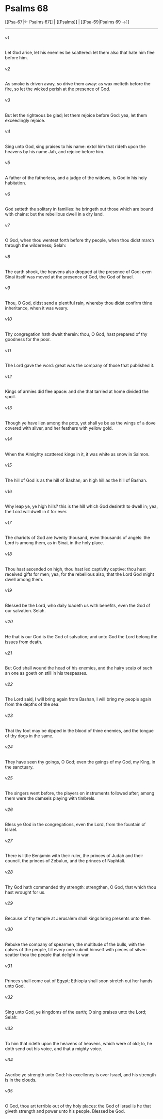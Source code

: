 # Psalms 68

[[Psa-67|← Psalms 67]] | [[Psalms]] | [[Psa-69|Psalms 69 →]]
***

###### v1
Let God arise, let his enemies be scattered: let them also that hate him flee before him.
###### v2
As smoke is driven away, so drive them away: as wax melteth before the fire, so let the wicked perish at the presence of God.
###### v3
But let the righteous be glad; let them rejoice before God: yea, let them exceedingly rejoice.
###### v4
Sing unto God, sing praises to his name: extol him that rideth upon the heavens by his name Jah, and rejoice before him.
###### v5
A father of the fatherless, and a judge of the widows, is God in his holy habitation.
###### v6
God setteth the solitary in families: he bringeth out those which are bound with chains: but the rebellious dwell in a dry land.
###### v7
O God, when thou wentest forth before thy people, when thou didst march through the wilderness; Selah:
###### v8
The earth shook, the heavens also dropped at the presence of God: even Sinai itself was moved at the presence of God, the God of Israel.
###### v9
Thou, O God, didst send a plentiful rain, whereby thou didst confirm thine inheritance, when it was weary.
###### v10
Thy congregation hath dwelt therein: thou, O God, hast prepared of thy goodness for the poor.
###### v11
The Lord gave the word: great was the company of those that published it.
###### v12
Kings of armies did flee apace: and she that tarried at home divided the spoil.
###### v13
Though ye have lien among the pots, yet shall ye be as the wings of a dove covered with silver, and her feathers with yellow gold.
###### v14
When the Almighty scattered kings in it, it was white as snow in Salmon.
###### v15
The hill of God is as the hill of Bashan; an high hill as the hill of Bashan.
###### v16
Why leap ye, ye high hills? this is the hill which God desireth to dwell in; yea, the Lord will dwell in it for ever.
###### v17
The chariots of God are twenty thousand, even thousands of angels: the Lord is among them, as in Sinai, in the holy place.
###### v18
Thou hast ascended on high, thou hast led captivity captive: thou hast received gifts for men; yea, for the rebellious also, that the Lord God might dwell among them.
###### v19
Blessed be the Lord, who daily loadeth us with benefits, even the God of our salvation. Selah.
###### v20
He that is our God is the God of salvation; and unto God the Lord belong the issues from death.
###### v21
But God shall wound the head of his enemies, and the hairy scalp of such an one as goeth on still in his trespasses.
###### v22
The Lord said, I will bring again from Bashan, I will bring my people again from the depths of the sea:
###### v23
That thy foot may be dipped in the blood of thine enemies, and the tongue of thy dogs in the same.
###### v24
They have seen thy goings, O God; even the goings of my God, my King, in the sanctuary.
###### v25
The singers went before, the players on instruments followed after; among them were the damsels playing with timbrels.
###### v26
Bless ye God in the congregations, even the Lord, from the fountain of Israel.
###### v27
There is little Benjamin with their ruler, the princes of Judah and their council, the princes of Zebulun, and the princes of Naphtali.
###### v28
Thy God hath commanded thy strength: strengthen, O God, that which thou hast wrought for us.
###### v29
Because of thy temple at Jerusalem shall kings bring presents unto thee.
###### v30
Rebuke the company of spearmen, the multitude of the bulls, with the calves of the people, till every one submit himself with pieces of silver: scatter thou the people that delight in war.
###### v31
Princes shall come out of Egypt; Ethiopia shall soon stretch out her hands unto God.
###### v32
Sing unto God, ye kingdoms of the earth; O sing praises unto the Lord; Selah:
###### v33
To him that rideth upon the heavens of heavens, which were of old; lo, he doth send out his voice, and that a mighty voice.
###### v34
Ascribe ye strength unto God: his excellency is over Israel, and his strength is in the clouds.
###### v35
O God, thou art terrible out of thy holy places: the God of Israel is he that giveth strength and power unto his people. Blessed be God. 

